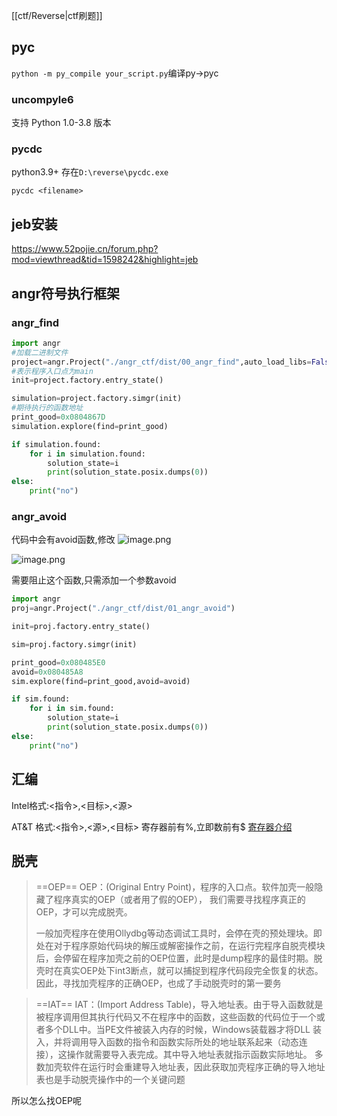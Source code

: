 [[ctf/Reverse|ctf刷题]]


## pyc
`python -m py_compile your_script.py`编译py->pyc

### uncompyle6
支持 Python 1.0-3.8 版本


### pycdc
python3.9+
存在`D:\reverse\pycdc.exe`

`pycdc <filename>`


## jeb安装
https://www.52pojie.cn/forum.php?mod=viewthread&tid=1598242&highlight=jeb



## angr符号执行框架
### angr_find

```python
import angr
#加载二进制文件
project=angr.Project("./angr_ctf/dist/00_angr_find",auto_load_libs=False)
#表示程序入口点为main
init=project.factory.entry_state()

simulation=project.factory.simgr(init)
#期待执行的函数地址
print_good=0x0804867D
simulation.explore(find=print_good)

if simulation.found:
    for i in simulation.found:
        solution_state=i
        print(solution_state.posix.dumps(0))
else:
    print("no")
```


### angr_avoid

代码中会有avoid函数,修改
![image.png](https://gitee.com/leiye87/typora_picture/raw/master/20231127145948.png)

![image.png](https://gitee.com/leiye87/typora_picture/raw/master/20231127145906.png)


需要阻止这个函数,只需添加一个参数avoid
```python
import angr
proj=angr.Project("./angr_ctf/dist/01_angr_avoid")

init=proj.factory.entry_state()

sim=proj.factory.simgr(init)

print_good=0x080485E0
avoid=0x080485A8
sim.explore(find=print_good,avoid=avoid)

if sim.found:
    for i in sim.found:
        solution_state=i
        print(solution_state.posix.dumps(0))
else:
    print("no")


```

## 汇编
Intel格式:<指令>,<目标>,<源>

AT&T 格式:<指令>,<源>,<目标>
寄存器前有%,立即数前有$
[寄存器介绍](https://www.cnblogs.com/nicere/p/17030075.html)


## 脱壳

> ==OEP==
> OEP：(Original Entry Point)，程序的入口点。软件加壳一般隐藏了程序真实的OEP（或者用了假的OEP）， 我们需要寻找程序真正的OEP，才可以完成脱壳。
> 
> 一般加壳程序在使用Ollydbg等动态调试工具时，会停在壳的预处理块。即处在对于程序原始代码块的解压或解密操作之前，在运行完程序自脱壳模块后，会停留在程序加壳之前的OEP位置，此时是dump程序的最佳时期。脱壳时在真实OEP处下int3断点，就可以捕捉到程序代码段完全恢复的状态。因此，寻找加壳程序的正确OEP，也成了手动脱壳时的第一要务

> ==IAT==
> IAT：(Import Address Table)，导入地址表。由于导入函数就是被程序调用但其执行代码又不在程序中的函数，这些函数的代码位于一个或者多个DLL中。当PE文件被装入内存的时候，Windows装载器才将DLL 装入，并将调用导入函数的指令和函数实际所处的地址联系起来（动态连接），这操作就需要导入表完成。其中导入地址表就指示函数实际地址。 多数加壳软件在运行时会重建导入地址表，因此获取加壳程序正确的导入地址表也是手动脱壳操作中的一个关键问题

所以怎么找OEP呢

